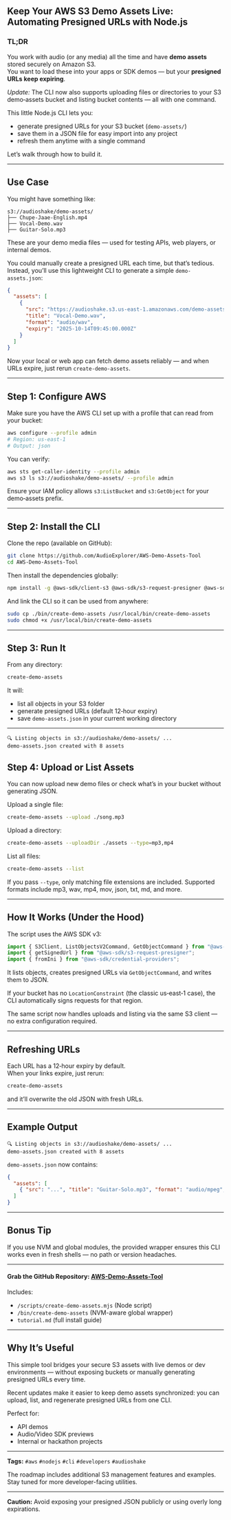## Keep Your AWS S3 Demo Assets Live: Automating Presigned URLs with Node.js

### TL;DR
You work with audio (or any media) all the time and have **demo assets** stored securely on Amazon S3.  
You want to load these into your apps or SDK demos — but your **presigned URLs keep expiring**.  

*Update:* The CLI now also supports uploading files or directories to your S3 demo‑assets bucket and listing bucket contents — all with one command.

This little Node.js CLI lets you:
- generate presigned URLs for your S3 bucket (`demo-assets/`)
- save them in a JSON file for easy import into any project  
- refresh them anytime with a single command

Let’s walk through how to build it.

---

## Use Case

You might have something like:
```
s3://audioshake/demo-assets/
├── Chupe-Jaae-English.mp4
├── Vocal-Demo.wav
├── Guitar-Solo.mp3
```

These are your demo media files — used for testing APIs, web players, or internal demos.

You could manually create a presigned URL each time, but that’s tedious.  
Instead, you’ll use this lightweight CLI to generate a simple `demo-assets.json`:

```json
{
  "assets": [
    {
      "src": "https://audioshake.s3.us-east-1.amazonaws.com/demo-assets/Vocal-Demo.wav?...",
      "title": "Vocal-Demo.wav",
      "format": "audio/wav",
      "expiry": "2025-10-14T09:45:00.000Z"
    }
  ]
}
```

Now your local or web app can fetch demo assets reliably — and when URLs expire, just rerun `create-demo-assets`.

---

## Step 1: Configure AWS

Make sure you have the AWS CLI set up with a profile that can read from your bucket:

```bash
aws configure --profile admin
# Region: us-east-1
# Output: json
```

You can verify:
```bash
aws sts get-caller-identity --profile admin
aws s3 ls s3://audioshake/demo-assets/ --profile admin
```

Ensure your IAM policy allows `s3:ListBucket` and `s3:GetObject` for your demo‑assets prefix.

---

## Step 2: Install the CLI

Clone the repo (available on GitHub):
```bash
git clone https://github.com/AudioExplorer/AWS-Demo-Assets-Tool
cd AWS-Demo-Assets-Tool
```

Then install the dependencies globally:
```bash
npm install -g @aws-sdk/client-s3 @aws-sdk/s3-request-presigner @aws-sdk/credential-providers
```

And link the CLI so it can be used from anywhere:
```bash
sudo cp ./bin/create-demo-assets /usr/local/bin/create-demo-assets
sudo chmod +x /usr/local/bin/create-demo-assets
```

---

## Step 3: Run It

From any directory:
```bash
create-demo-assets
```

It will:
- list all objects in your S3 folder  
- generate presigned URLs (default 12‑hour expiry)  
- save `demo-assets.json` in your current working directory  

---

```
🔍 Listing objects in s3://audioshake/demo-assets/ ...
demo-assets.json created with 8 assets
```

## Step 4: Upload or List Assets

You can now upload new demo files or check what’s in your bucket without generating JSON.

Upload a single file:
```bash
create-demo-assets --upload ./song.mp3
```

Upload a directory:
```bash
create-demo-assets --uploadDir ./assets --type=mp3,mp4
```

List all files:
```bash
create-demo-assets --list
```

If you pass `--type`, only matching file extensions are included. Supported formats include mp3, wav, mp4, mov, json, txt, md, and more.

---

## How It Works (Under the Hood)

The script uses the AWS SDK v3:
```js
import { S3Client, ListObjectsV2Command, GetObjectCommand } from "@aws-sdk/client-s3";
import { getSignedUrl } from "@aws-sdk/s3-request-presigner";
import { fromIni } from "@aws-sdk/credential-providers";
```

It lists objects, creates presigned URLs via `GetObjectCommand`, and writes them to JSON.

If your bucket has no `LocationConstraint` (the classic us‑east‑1 case), the CLI automatically signs requests for that region.

The same script now handles uploads and listing via the same S3 client — no extra configuration required.

---

## Refreshing URLs

Each URL has a 12‑hour expiry by default.  
When your links expire, just rerun:
```bash
create-demo-assets
```
and it’ll overwrite the old JSON with fresh URLs.

---

## Example Output

```
🔍 Listing objects in s3://audioshake/demo-assets/ ...
demo-assets.json created with 8 assets
```

`demo-assets.json` now contains:
```json
{
  "assets": [
    { "src": "...", "title": "Guitar-Solo.mp3", "format": "audio/mpeg", "expiry": "2025-10-14T10:00:00Z" }
  ]
}
```

---

## Bonus Tip

If you use NVM and global modules, the provided wrapper ensures this CLI works even in fresh shells — no path or version headaches.

---

#### Grab the GitHub **Repository:** [AWS-Demo-Assets-Tool](https://github.com/AudioExplorer/AWS-Demo-Assets-Tool)  
Includes:
- `/scripts/create-demo-assets.mjs` (Node script)  
- `/bin/create-demo-assets` (NVM-aware global wrapper)  
- `tutorial.md` (full install guide)  

---

## Why It’s Useful
This simple tool bridges your secure S3 assets with live demos or dev environments — without exposing buckets or manually generating presigned URLs every time.  

Recent updates make it easier to keep demo assets synchronized: you can upload, list, and regenerate presigned URLs from one CLI.

Perfect for:
- API demos
- Audio/Video SDK previews
- Internal or hackathon projects

---

**Tags:** `#aws` `#nodejs` `#cli` `#developers` `#audioshake`

The roadmap includes additional S3 management features and examples. Stay tuned for more developer-facing utilities.

---

**Caution:** Avoid exposing your presigned JSON publicly or using overly long expirations.
